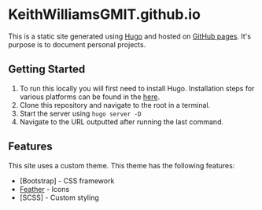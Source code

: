 # KeithWilliamsGMIT.github.io

This is a static site generated using [Hugo](https://gohugo.io/) and hosted on [GitHub pages](https://pages.github.com/). It's purpose is to document personal projects.

## Getting Started

1. To run this locally you will first need to install Hugo. Installation steps for various platforms can be found in the [here](https://gohugo.io/getting-started/installing/).
2. Clone this repository and navigate to the root in a terminal.
3. Start the server using `hugo server -D`
4. Navigate to the URL outputted after running the last command.

## Features

This site uses a custom theme. This theme has the following features:

+ [Bootstrap] - CSS framework
+ [Feather](https://feathericons.com/) - Icons
+ [SCSS] - Custom styling
